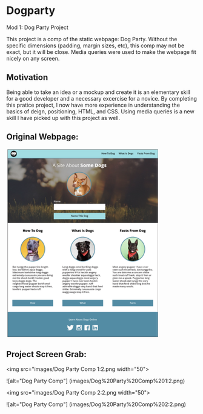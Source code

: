 # Dogparty
Mod 1: Dog Party Project

This project is a comp of the static webpage: Dog Party. Without the specific dimensions (padding, margin sizes, etc), this comp may not be exact, but it will be close. Media queries were used to make the webpage fit nicely on any screen.

## Motivation

Being able to take an idea or a mockup and create it is an elementary skill for a good developer and a necessary excercise for a novice. By completing this pratice project, I now have more experience in understanding the basics of deign, positioning, HTML, and CSS. Using media queries is a new skill I have picked up with this project as well.

## Original Webpage:

<img src="images/Dog Party.png" width="400">

## Project Screen Grab:

<img src="images/Dog Party Comp 1:2.png width="50">

![alt="Dog Party Comp"] (images/Dog%20Party%20Comp%201:2.png)

<img src="images/Dog Party Comp 2:2.png width="50">

![alt="Dog Party Comp"] (images/Dog%20Party%20Comp%202:2.png)
